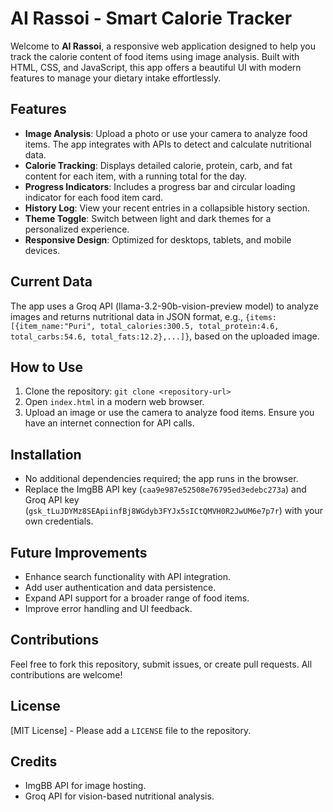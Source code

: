 # AI Rassoi - Smart Calorie Tracker

Welcome to **AI Rassoi**, a responsive web application designed to help you track the calorie content of food items using image analysis. Built with HTML, CSS, and JavaScript, this app offers a beautiful UI with modern features to manage your dietary intake effortlessly.

## Features
- **Image Analysis**: Upload a photo or use your camera to analyze food items. The app integrates with APIs to detect and calculate nutritional data.
- **Calorie Tracking**: Displays detailed calorie, protein, carb, and fat content for each item, with a running total for the day.
- **Progress Indicators**: Includes a progress bar and circular loading indicator for each food item card.
- **History Log**: View your recent entries in a collapsible history section.
- **Theme Toggle**: Switch between light and dark themes for a personalized experience.
- **Responsive Design**: Optimized for desktops, tablets, and mobile devices.

## Current Data
The app uses a Groq API (llama-3.2-90b-vision-preview model) to analyze images and returns nutritional data in JSON format, e.g., `{items:[{item_name:"Puri", total_calories:300.5, total_protein:4.6, total_carbs:54.6, total_fats:12.2},...]}`, based on the uploaded image.

## How to Use
1. Clone the repository: `git clone <repository-url>`
2. Open `index.html` in a modern web browser.
3. Upload an image or use the camera to analyze food items. Ensure you have an internet connection for API calls.

## Installation
- No additional dependencies required; the app runs in the browser.
- Replace the ImgBB API key (`caa9e987e52508e76795ed3edebc273a`) and Groq API key (`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`) with your own credentials.

## Future Improvements
- Enhance search functionality with API integration.
- Add user authentication and data persistence.
- Expand API support for a broader range of food items.
- Improve error handling and UI feedback.

## Contributions
Feel free to fork this repository, submit issues, or create pull requests. All contributions are welcome!

## License
[MIT License] - Please add a `LICENSE` file to the repository.

## Credits
- ImgBB API for image hosting.
- Groq API for vision-based nutritional analysis.

